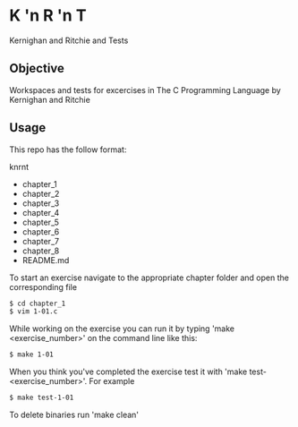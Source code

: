# K 'n R 'n T

Kernighan and Ritchie and Tests

## Objective

Workspaces and tests for excercises in The C Programming Language by Kernighan and Ritchie

## Usage

This repo has the follow format:

knrnt
- chapter_1
- chapter_2
- chapter_3
- chapter_4
- chapter_5
- chapter_6
- chapter_7
- chapter_8
- README.md

To start an exercise navigate to the appropriate chapter folder and open the corresponding file

```bash
$ cd chapter_1
$ vim 1-01.c
```

While working on the exercise you can run it by typing 'make <exercise_number>' on the command line like this:

```bash
$ make 1-01
```

When you think you've completed the exercise test it with 'make test-<exercise_number>'. For example

```bash
$ make test-1-01
```

To delete binaries run 'make clean'
